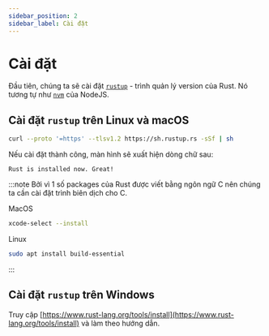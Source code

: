 ```yaml
---
sidebar_position: 2
sidebar_label: Cài đặt
---
```


# Cài đặt

Đầu tiên, chúng ta sẽ cài đặt [`rustup`](https://rustup.rs) - trình quản lý version của Rust. Nó tương tự như [`nvm`](https://github.com/nvm-sh/nvm) của NodeJS.

## Cài đặt `rustup` trên Linux và macOS 

```bash
curl --proto '=https' --tlsv1.2 https://sh.rustup.rs -sSf | sh
```

Nếu cài đặt thành công, màn hình sẽ xuất hiện dòng chữ sau:

```
Rust is installed now. Great!
```

:::note
Bởi vì 1 số packages của Rust được viết bằng ngôn ngữ C nên chúng ta cần cài đặt trình biên dịch cho C.

MacOS
```bash
xcode-select --install
```

Linux
```bash
sudo apt install build-essential
```
:::

## Cài đặt `rustup` trên Windows

Truy cập [https://www.rust-lang.org/tools/install](https://www.rust-lang.org/tools/install) và làm theo hướng dẫn.